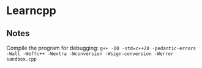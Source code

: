 # Learncpp

## Notes

Compile the program for debugging:
`g++ -O0 -std=c++20 -pedantic-errors -Wall -Weffc++ -Wextra -Wconversion -Wsign-conversion -Werror sandbox.cpp`
